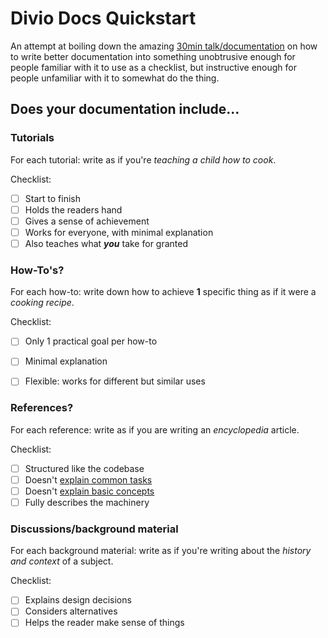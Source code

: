 # Divio Docs Quickstart
An attempt at boiling down the amazing [30min talk/documentation](https://documentation.divio.com/) on how to write better documentation into something unobtrusive enough for people familiar with it to use as a checklist, but instructive enough for people unfamiliar with it to somewhat do the thing.

## Does your documentation include...

### Tutorials
For each tutorial: write as if you're *teaching a child how to cook*.

Checklist:

- [ ] Start to finish
- [ ] Holds the readers hand
- [ ] Gives a sense of achievement
- [ ] Works for everyone, with minimal explanation
- [ ] Also teaches what ***you*** take for granted

### How-To's?
For each how-to: write down how to achieve **1** specific thing as if it were a *cooking recipe*.

Checklist:

- [ ] Only 1 practical goal per how-to
- [ ] Minimal explanation
- [ ] Flexible: works for different but similar uses 


### References?
For each reference: write as if you are writing an *encyclopedia* article.

Checklist:

- [ ] Structured like the codebase
- [ ] Doesn't [explain common tasks](#how-tos)
- [ ] Doesn't [explain basic concepts](#tutorials)
- [ ] Fully describes the machinery

### Discussions/background material
For each background material: write as if you're writing about the *history and context* of a subject.

Checklist:

- [ ] Explains design decisions
- [ ] Considers alternatives
- [ ] Helps the reader make sense of things
